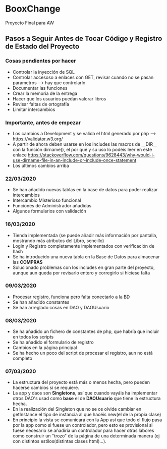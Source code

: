 # BooxChange
Proyecto Final para AW

## Pasos a Seguir Antes de Tocar Código y Registro de Estado del Proyecto

### Cosas pendientes por hacer
 - Controlar la inyección de SQL
 - Controlar accesoso a enlaces con GET, revisar cuando no se pasan parametros --> hay que controlarlo
 - Documentar las funciones
 - Crear la memoria de la entrega
 - Hacer que los usuarios puedan valorar libros
 - Revisar faltas de ortografía
 - Limitar intercambios

### Importante, antes de empezar
- Los cambios a Development y se valida el html generado por php --> https://validator.w3.org/ 
- A partir de ahora deben usarse en los includes las macros de \_\_DIR_\_ con la función dirname(), el por qué y su uso lo podéis leer en este enlace https://stackoverflow.com/questions/9628443/why-would-i-use-dirname-file-in-an-include-or-include-once-statement
- Los últimos cambios arriba

### 22/03/2020
* Se han añadido nuevas tablas en la base de datos para poder realizar intercambios
* Intercambio Misterioso funcional
* Funciones de Administrador añadidas
* Algunos formularios con validación

### 16/03/2020
* Tienda implementada (se puede añadir más información por pantalla, mostrando más atributos del Libro, sencillo)
* Login y Registro completamente implementados con verificación de hash
* Se ha introducido una nueva tabla en la Base de Datos para almacenar las __COMPRAS__
* Solucionado problemas con los includes en gran parte del proyecto, aunque aun queda por revisarlo entero y corregirlo si hiciese falta

### 09/03/2020
* Procesar registro, funciona pero falta conectarlo a la BD
* Se han añadido constantes
* Se han arreglado cosas en DAO y DAOUsuario 

### 08/03/2020

* Se ha añadido un fichero de constantes de php, que habría que incluir en todos los scripts
* Se ha añadido el formulario de registro
* Cambios en la página principal
* Se ha hecho un poco del script de procesar el registro, aun no está completo

### 07/03/2020

* La estructura del proyecto está más o menos hecha, pero pueden hacerse cambios si se requiere.
* La app y daos son **Singletons**, así que cuando vayáis ha implementar otros DAO's usad como **base** el de **DAOUsuario** que tiene la estructura hecha.
* En la realización del Singleton que no se os olvide cambiar en getInstance el tipo de instancia al que hacéis new(el de la propia clase)
* En principio la vista se comunicará con la App así que todo el flujo pasa por la app como si fuese un controlador, pero esto es provisional si fuese necesario se añadiría un controlador para hacer otras labores como construir un "trozo" de la página de una determinada manera (ej con distintos estilos(distintas clases html)...).
